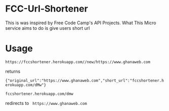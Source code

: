 # FCC-Url-Shortener

This is was inspired by Free Code Camp's API Projects.
What This Micro service aims to do is give users short url

# Usage

``` https://fccshortener.herokuapp.com//new/https://www.ghanaweb.com ```

returns 

```{"original_url":"https://www.ghanaweb.com","short_url":"fccshortener.herokuapp.com/dMw"} ```


``` fccshortener.herokuapp.com/dmw ```

redirects to ``` https://www.ghanaweb.com```
